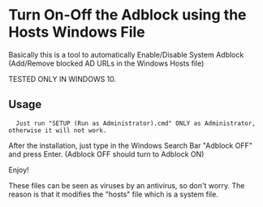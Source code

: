# Turn On-Off the Adblock using the Hosts Windows File
Basically this is a tool to automatically Enable/Disable System Adblock (Add/Remove blocked AD URLs in the Windows Hosts file)

TESTED ONLY IN WINDOWS 10.

Usage
-----

      Just run "SETUP (Run as Administrator).cmd" ONLY as Administrator, otherwise it will not work.

After the installation, just type in the Windows Search Bar "Adblock OFF" and press Enter.
(Adblock OFF should turn to Adblock ON)

Enjoy!

These files can be seen as viruses by an antivirus, so don't worry. The reason is that it modifies the "hosts" file which is a system file.
